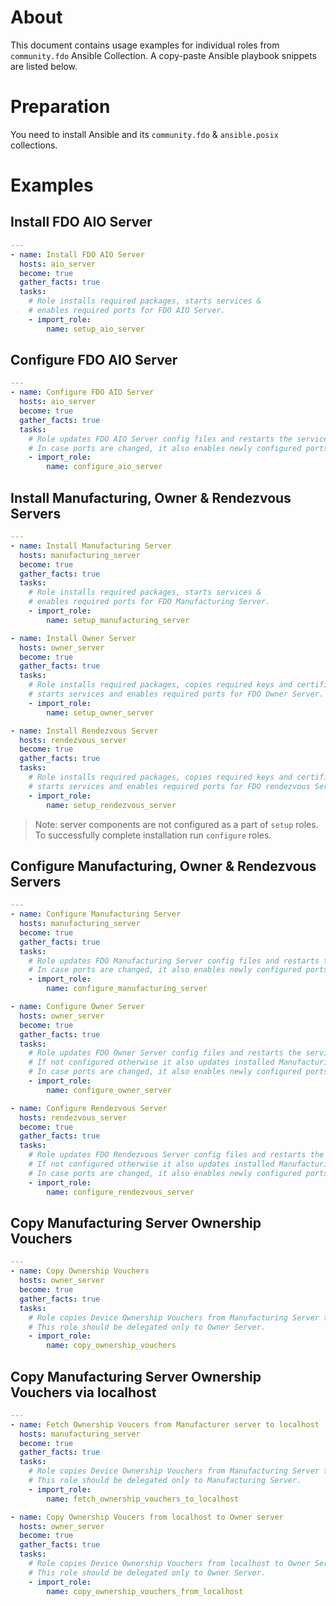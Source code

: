 # About

This document contains usage examples for individual roles from `community.fdo` Ansible Collection.
A copy-paste Ansible playbook snippets are listed below.

# Preparation

You need to install Ansible and its `community.fdo` & `ansible.posix` collections.

# Examples

## Install FDO AIO Server

```yaml
---
- name: Install FDO AIO Server
  hosts: aio_server
  become: true
  gather_facts: true
  tasks:
    # Role installs required packages, starts services & 
    # enables required ports for FDO AIO Server.
    - import_role:
        name: setup_aio_server
```

## Configure FDO AIO Server

```yaml
---
- name: Configure FDO AIO Server
  hosts: aio_server
  become: true
  gather_facts: true
  tasks:
    # Role updates FDO AIO Server config files and restarts the services.
    # In case ports are changed, it also enables newly configured ports.
    - import_role:
        name: configure_aio_server
```

## Install Manufacturing, Owner & Rendezvous Servers

```yaml
---
- name: Install Manufacturing Server
  hosts: manufacturing_server
  become: true
  gather_facts: true
  tasks:
    # Role installs required packages, starts services & 
    # enables required ports for FDO Manufacturing Server.
    - import_role:
        name: setup_manufacturing_server

- name: Install Owner Server
  hosts: owner_server
  become: true
  gather_facts: true
  tasks:
    # Role installs required packages, copies required keys and certificates from Manufacturing Server,
    # starts services and enables required ports for FDO Owner Server.
    - import_role:
        name: setup_owner_server

- name: Install Rendezvous Server
  hosts: rendezvous_server
  become: true
  gather_facts: true
  tasks:
    # Role installs required packages, copies required keys and certificates from Manufacturing Server,
    # starts services and enables required ports for FDO rendezvous Server.
    - import_role:
        name: setup_rendezvous_server
```

> Note: server components are not configured as a part of `setup` roles. To successfully complete installation run `configure` roles.

## Configure Manufacturing, Owner & Rendezvous Servers

```yaml 
---
- name: Configure Manufacturing Server
  hosts: manufacturing_server
  become: true
  gather_facts: true
  tasks:
    # Role updates FDO Manufacturing Server config files and restarts the services.
    # In case ports are changed, it also enables newly configured ports.
    - import_role:
        name: configure_manufacturing_server

- name: Configure Owner Server
  hosts: owner_server
  become: true
  gather_facts: true
  tasks:
    # Role updates FDO Owner Server config files and restarts the services.
    # If not configured otherwise it also updates installed Manufacturing Server keys and certificates .
    # In case ports are changed, it also enables newly configured ports.
    - import_role:
        name: configure_owner_server

- name: Configure Rendezvous Server
  hosts: rendezvous_server
  become: true
  gather_facts: true
  tasks:
    # Role updates FDO Rendezvous Server config files and restarts the services.
    # If not configured otherwise it also updates installed Manufacturing Server keys and certificates .
    # In case ports are changed, it also enables newly configured ports.
    - import_role:
        name: configure_rendezvous_server
```

## Copy Manufacturing Server Ownership Vouchers

```yaml
---
- name: Copy Ownership Vouchers
  hosts: owner_server
  become: true
  gather_facts: true
  tasks:
    # Role copies Device Ownership Vouchers from Manufacturing Server to Owner Server.
    # This role should be delegated only to Owner Server.
    - import_role:
        name: copy_ownership_vouchers
```

## Copy Manufacturing Server Ownership Vouchers via localhost

```yaml
---
- name: Fetch Ownership Voucers from Manufacturer server to localhost
  hosts: manufacturing_server
  become: true
  gather_facts: true
  tasks:
    # Role copies Device Ownership Vouchers from Manufacturing Server to localhost.
    # This role should be delegated only to Manufacturing Server.
    - import_role:
        name: fetch_ownership_vouchers_to_localhost

- name: Copy Ownership Voucers from localhost to Owner server
  hosts: owner_server
  become: true
  gather_facts: true
  tasks:
    # Role copies Device Ownership Vouchers from localhost to Owner Server.
    # This role should be delegated only to Owner Server.
    - import_role:
        name: copy_ownership_vouchers_from_localhost
```
